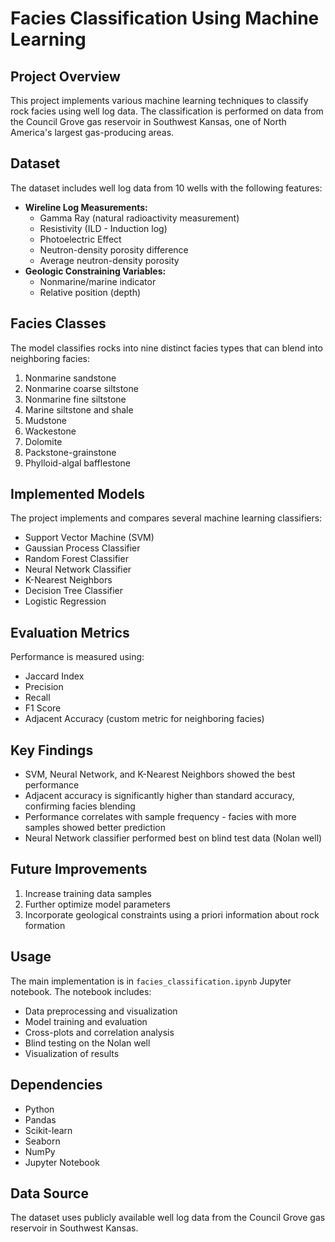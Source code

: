 # Facies Classification Using Machine Learning

## Project Overview
This project implements various machine learning techniques to classify rock facies using well log data. The classification is performed on data from the Council Grove gas reservoir in Southwest Kansas, one of North America's largest gas-producing areas.

## Dataset
The dataset includes well log data from 10 wells with the following features:
- **Wireline Log Measurements:**
  - Gamma Ray (natural radioactivity measurement)
  - Resistivity (ILD - Induction log)
  - Photoelectric Effect
  - Neutron-density porosity difference
  - Average neutron-density porosity
- **Geologic Constraining Variables:**
  - Nonmarine/marine indicator
  - Relative position (depth)

## Facies Classes
The model classifies rocks into nine distinct facies types that can blend into neighboring facies:
1. Nonmarine sandstone
2. Nonmarine coarse siltstone
3. Nonmarine fine siltstone
4. Marine siltstone and shale
5. Mudstone
6. Wackestone
7. Dolomite
8. Packstone-grainstone
9. Phylloid-algal bafflestone

## Implemented Models
The project implements and compares several machine learning classifiers:
- Support Vector Machine (SVM)
- Gaussian Process Classifier
- Random Forest Classifier
- Neural Network Classifier
- K-Nearest Neighbors
- Decision Tree Classifier
- Logistic Regression

## Evaluation Metrics
Performance is measured using:
- Jaccard Index
- Precision
- Recall
- F1 Score
- Adjacent Accuracy (custom metric for neighboring facies)

## Key Findings
- SVM, Neural Network, and K-Nearest Neighbors showed the best performance
- Adjacent accuracy is significantly higher than standard accuracy, confirming facies blending
- Performance correlates with sample frequency - facies with more samples showed better prediction
- Neural Network classifier performed best on blind test data (Nolan well)

## Future Improvements
1. Increase training data samples
2. Further optimize model parameters
3. Incorporate geological constraints using a priori information about rock formation

## Usage
The main implementation is in `facies_classification.ipynb` Jupyter notebook. The notebook includes:
- Data preprocessing and visualization
- Model training and evaluation
- Cross-plots and correlation analysis
- Blind testing on the Nolan well
- Visualization of results

## Dependencies
- Python
- Pandas
- Scikit-learn
- Seaborn
- NumPy
- Jupyter Notebook

## Data Source
The dataset uses publicly available well log data from the Council Grove gas reservoir in Southwest Kansas.
